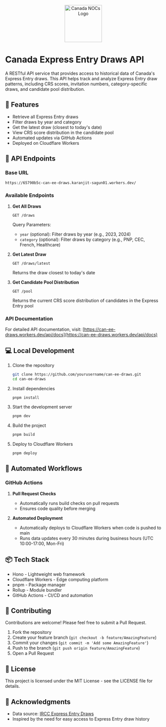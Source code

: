 <p align="center">
  <img src="https://gist.githubusercontent.com/sagunji/8c0138a7af3e4cb16059261c1a8be691/raw/d26d6d84abdbd1277747565b574f252fa9ab63c0/canoeh.svg" alt="Canada NOCs Logo" height="120"/>
</p>

# Canada Express Entry Draws API

A RESTful API service that provides access to historical data of Canada's Express Entry draws. This API helps track and analyze Express Entry draw patterns, including CRS scores, invitation numbers, category-specific draws, and candidate pool distribution.

## 🌟 Features

- Retrieve all Express Entry draws
- Filter draws by year and category
- Get the latest draw (closest to today's date)
- View CRS score distribution in the candidate pool
- Automated updates via GitHub Actions
- Deployed on Cloudflare Workers

## 🚀 API Endpoints

### Base URL

```
https://65790b5c-can-ee-draws.karanjit-sagun01.workers.dev/
```

### Available Endpoints

1. **Get All Draws**

   ```
   GET /draws
   ```

   Query Parameters:

   - `year` (optional): Filter draws by year (e.g., 2023, 2024)
   - `category` (optional): Filter draws by category (e.g., PNP, CEC, French, Healthcare)

2. **Get Latest Draw**

   ```
   GET /draws/latest
   ```

   Returns the draw closest to today's date

3. **Get Candidate Pool Distribution**
   ```
   GET /pool
   ```
   Returns the current CRS score distribution of candidates in the Express Entry pool

### API Documentation

For detailed API documentation, visit: [https://can-ee-draws.workers.dev/api/docs](https://can-ee-draws.workers.dev/api/docs)

## 💻 Local Development

1. Clone the repository

   ```bash
   git clone https://github.com/yourusername/can-ee-draws.git
   cd can-ee-draws
   ```

2. Install dependencies

   ```bash
   pnpm install
   ```

3. Start the development server

   ```bash
   pnpm dev
   ```

4. Build the project

   ```bash
   pnpm build
   ```

5. Deploy to Cloudflare Workers
   ```bash
   pnpm deploy
   ```

## 🔄 Automated Workflows

### GitHub Actions

1. **Pull Request Checks**

   - Automatically runs build checks on pull requests
   - Ensures code quality before merging

2. **Automated Deployment**
   - Automatically deploys to Cloudflare Workers when code is pushed to main
   - Runs data updates every 30 minutes during business hours (UTC 10:00-17:00, Mon-Fri)

## 📦 Tech Stack

- Hono - Lightweight web framework
- Cloudflare Workers - Edge computing platform
- pnpm - Package manager
- Rollup - Module bundler
- GitHub Actions - CI/CD and automation

## 🤝 Contributing

Contributions are welcome! Please feel free to submit a Pull Request.

1. Fork the repository
2. Create your feature branch (`git checkout -b feature/AmazingFeature`)
3. Commit your changes (`git commit -m 'Add some AmazingFeature'`)
4. Push to the branch (`git push origin feature/AmazingFeature`)
5. Open a Pull Request

## 📄 License

This project is licensed under the MIT License - see the LICENSE file for details.

## 🙏 Acknowledgments

- Data source: [IRCC Express Entry Draws](https://www.canada.ca/en/immigration-refugees-citizenship/services/immigrate-canada/express-entry/submit-profile/rounds-invitations.html)
- Inspired by the need for easy access to Express Entry draw history
